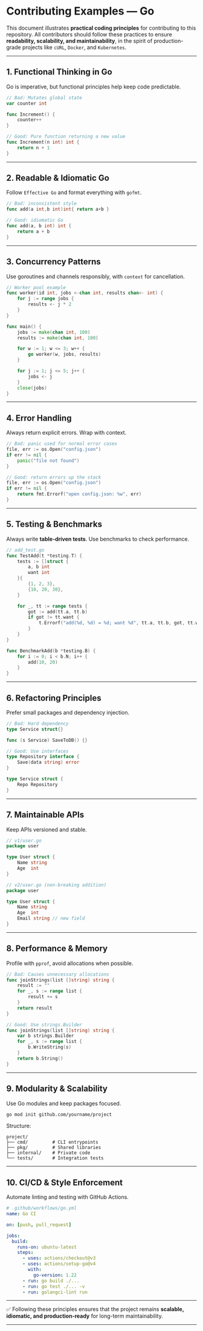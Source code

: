 # Contributing Examples — Go

This document illustrates **practical coding principles** for contributing to this repository. All contributors should follow these practices to ensure **readability, scalability, and maintainability**, in the spirit of production-grade projects like `cURL`, `Docker`, and `Kubernetes`.

---

## 1. Functional Thinking in Go

Go is imperative, but functional principles help keep code predictable.

```go
// Bad: Mutates global state
var counter int

func Increment() {
    counter++
}

// Good: Pure function returning a new value
func Increment(n int) int {
    return n + 1
}
```

---

## 2. Readable & Idiomatic Go

Follow `Effective Go` and format everything with `gofmt`.

```go
// Bad: inconsistent style
func add(a int,b int)int{ return a+b }

// Good: idiomatic Go
func add(a, b int) int {
    return a + b
}
```

---

## 3. Concurrency Patterns

Use goroutines and channels responsibly, with `context` for cancellation.

```go
// Worker pool example
func worker(id int, jobs <-chan int, results chan<- int) {
    for j := range jobs {
        results <- j * 2
    }
}

func main() {
    jobs := make(chan int, 100)
    results := make(chan int, 100)

    for w := 1; w <= 3; w++ {
        go worker(w, jobs, results)
    }

    for j := 1; j <= 5; j++ {
        jobs <- j
    }
    close(jobs)
}
```

---

## 4. Error Handling

Always return explicit errors. Wrap with context.

```go
// Bad: panic used for normal error cases
file, err := os.Open("config.json")
if err != nil {
    panic("file not found")
}

// Good: return errors up the stack
file, err := os.Open("config.json")
if err != nil {
    return fmt.Errorf("open config.json: %w", err)
}
```

---

## 5. Testing & Benchmarks

Always write **table-driven tests**. Use benchmarks to check performance.

```go
// add_test.go
func TestAdd(t *testing.T) {
    tests := []struct {
        a, b int
        want int
    }{
        {1, 2, 3},
        {10, 20, 30},
    }

    for _, tt := range tests {
        got := add(tt.a, tt.b)
        if got != tt.want {
            t.Errorf("add(%d, %d) = %d; want %d", tt.a, tt.b, got, tt.want)
        }
    }
}

func BenchmarkAdd(b *testing.B) {
    for i := 0; i < b.N; i++ {
        add(10, 20)
    }
}
```

---

## 6. Refactoring Principles

Prefer small packages and dependency injection.

```go
// Bad: Hard dependency
type Service struct{}

func (s Service) SaveToDB() {}

// Good: Use interfaces
type Repository interface {
    Save(data string) error
}

type Service struct {
    Repo Repository
}
```

---

## 7. Maintainable APIs

Keep APIs versioned and stable.

```go
// v1/user.go
package user

type User struct {
    Name string
    Age  int
}

// v2/user.go (non-breaking addition)
package user

type User struct {
    Name string
    Age  int
    Email string // new field
}
```

---

## 8. Performance & Memory

Profile with `pprof`, avoid allocations when possible.

```go
// Bad: Causes unnecessary allocations
func joinStrings(list []string) string {
    result := ""
    for _, s := range list {
        result += s
    }
    return result
}

// Good: Use strings.Builder
func joinStrings(list []string) string {
    var b strings.Builder
    for _, s := range list {
        b.WriteString(s)
    }
    return b.String()
}
```

---

## 9. Modularity & Scalability

Use Go modules and keep packages focused.

```bash
go mod init github.com/yourname/project
```

Structure:

```
project/
├── cmd/         # CLI entrypoints
├── pkg/         # Shared libraries
├── internal/    # Private code
└── tests/       # Integration tests
```

---

## 10. CI/CD & Style Enforcement

Automate linting and testing with GitHub Actions.

```yaml
# .github/workflows/go.yml
name: Go CI

on: [push, pull_request]

jobs:
  build:
    runs-on: ubuntu-latest
    steps:
      - uses: actions/checkout@v3
      - uses: actions/setup-go@v4
        with:
          go-version: 1.22
      - run: go build ./...
      - run: go test ./... -v
      - run: golangci-lint run
```

---

✅ Following these principles ensures that the project remains **scalable, idiomatic, and production-ready** for long-term maintainability.

---

